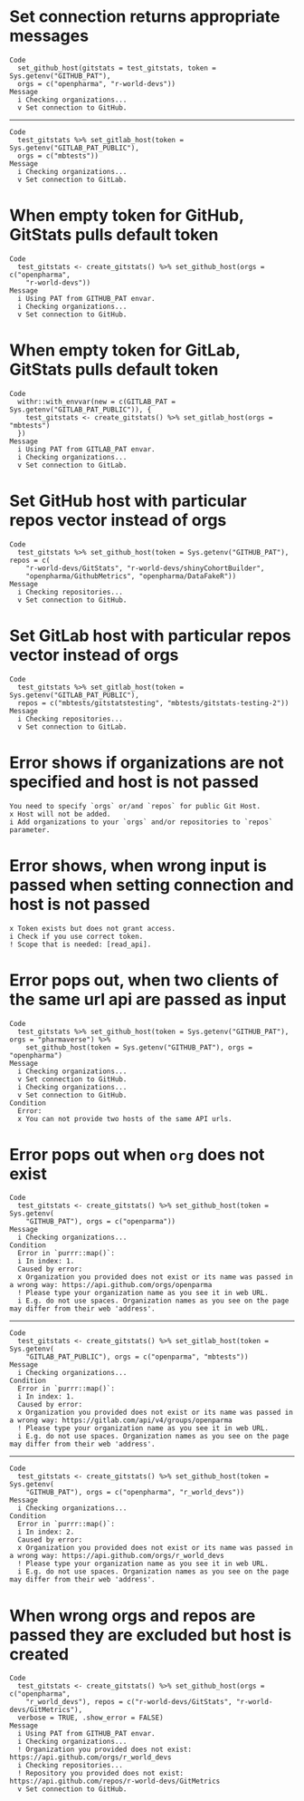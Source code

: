# Set connection returns appropriate messages

    Code
      set_github_host(gitstats = test_gitstats, token = Sys.getenv("GITHUB_PAT"),
      orgs = c("openpharma", "r-world-devs"))
    Message
      i Checking organizations...
      v Set connection to GitHub.

---

    Code
      test_gitstats %>% set_gitlab_host(token = Sys.getenv("GITLAB_PAT_PUBLIC"),
      orgs = c("mbtests"))
    Message
      i Checking organizations...
      v Set connection to GitLab.

# When empty token for GitHub, GitStats pulls default token

    Code
      test_gitstats <- create_gitstats() %>% set_github_host(orgs = c("openpharma",
        "r-world-devs"))
    Message
      i Using PAT from GITHUB_PAT envar.
      i Checking organizations...
      v Set connection to GitHub.

# When empty token for GitLab, GitStats pulls default token

    Code
      withr::with_envvar(new = c(GITLAB_PAT = Sys.getenv("GITLAB_PAT_PUBLIC")), {
        test_gitstats <- create_gitstats() %>% set_gitlab_host(orgs = "mbtests")
      })
    Message
      i Using PAT from GITLAB_PAT envar.
      i Checking organizations...
      v Set connection to GitLab.

# Set GitHub host with particular repos vector instead of orgs

    Code
      test_gitstats %>% set_github_host(token = Sys.getenv("GITHUB_PAT"), repos = c(
        "r-world-devs/GitStats", "r-world-devs/shinyCohortBuilder",
        "openpharma/GithubMetrics", "openpharma/DataFakeR"))
    Message
      i Checking repositories...
      v Set connection to GitHub.

# Set GitLab host with particular repos vector instead of orgs

    Code
      test_gitstats %>% set_gitlab_host(token = Sys.getenv("GITLAB_PAT_PUBLIC"),
      repos = c("mbtests/gitstatstesting", "mbtests/gitstats-testing-2"))
    Message
      i Checking repositories...
      v Set connection to GitLab.

# Error shows if organizations are not specified and host is not passed

    You need to specify `orgs` or/and `repos` for public Git Host.
    x Host will not be added.
    i Add organizations to your `orgs` and/or repositories to `repos` parameter.

# Error shows, when wrong input is passed when setting connection and host is not passed

    x Token exists but does not grant access.
    i Check if you use correct token.
    ! Scope that is needed: [read_api].

# Error pops out, when two clients of the same url api are passed as input

    Code
      test_gitstats %>% set_github_host(token = Sys.getenv("GITHUB_PAT"), orgs = "pharmaverse") %>%
        set_github_host(token = Sys.getenv("GITHUB_PAT"), orgs = "openpharma")
    Message
      i Checking organizations...
      v Set connection to GitHub.
      i Checking organizations...
      v Set connection to GitHub.
    Condition
      Error:
      x You can not provide two hosts of the same API urls.

# Error pops out when `org` does not exist

    Code
      test_gitstats <- create_gitstats() %>% set_github_host(token = Sys.getenv(
        "GITHUB_PAT"), orgs = c("openparma"))
    Message
      i Checking organizations...
    Condition
      Error in `purrr::map()`:
      i In index: 1.
      Caused by error:
      x Organization you provided does not exist or its name was passed in a wrong way: https://api.github.com/orgs/openparma
      ! Please type your organization name as you see it in web URL.
      i E.g. do not use spaces. Organization names as you see on the page may differ from their web 'address'.

---

    Code
      test_gitstats <- create_gitstats() %>% set_gitlab_host(token = Sys.getenv(
        "GITLAB_PAT_PUBLIC"), orgs = c("openparma", "mbtests"))
    Message
      i Checking organizations...
    Condition
      Error in `purrr::map()`:
      i In index: 1.
      Caused by error:
      x Organization you provided does not exist or its name was passed in a wrong way: https://gitlab.com/api/v4/groups/openparma
      ! Please type your organization name as you see it in web URL.
      i E.g. do not use spaces. Organization names as you see on the page may differ from their web 'address'.

---

    Code
      test_gitstats <- create_gitstats() %>% set_github_host(token = Sys.getenv(
        "GITHUB_PAT"), orgs = c("openpharma", "r_world_devs"))
    Message
      i Checking organizations...
    Condition
      Error in `purrr::map()`:
      i In index: 2.
      Caused by error:
      x Organization you provided does not exist or its name was passed in a wrong way: https://api.github.com/orgs/r_world_devs
      ! Please type your organization name as you see it in web URL.
      i E.g. do not use spaces. Organization names as you see on the page may differ from their web 'address'.

# When wrong orgs and repos are passed they are excluded but host is created

    Code
      test_gitstats <- create_gitstats() %>% set_github_host(orgs = c("openpharma",
        "r_world_devs"), repos = c("r-world-devs/GitStats", "r-world-devs/GitMetrics"),
      verbose = TRUE, .show_error = FALSE)
    Message
      i Using PAT from GITHUB_PAT envar.
      i Checking organizations...
      ! Organization you provided does not exist: https://api.github.com/orgs/r_world_devs
      i Checking repositories...
      ! Repository you provided does not exist: https://api.github.com/repos/r-world-devs/GitMetrics
      v Set connection to GitHub.

